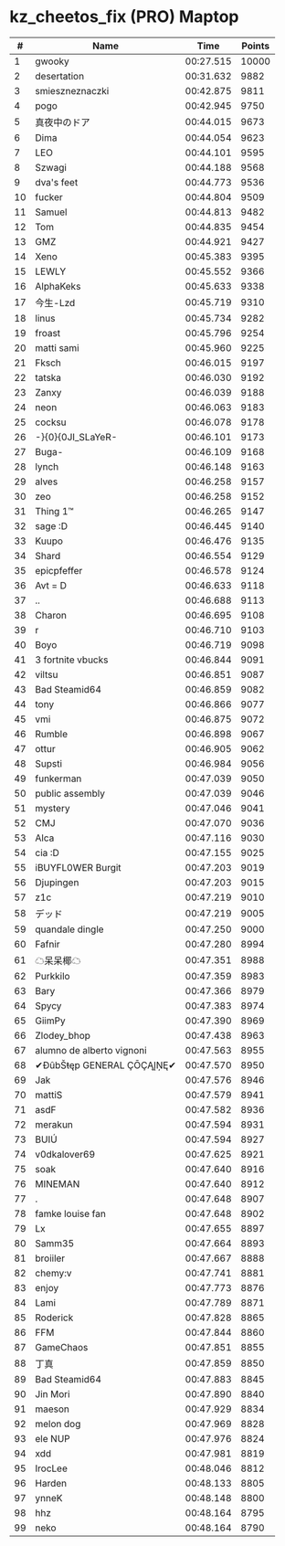 # kz_cheetos_fix (PRO) Maptop

|  # | Name | Time | Points |
|-------------- | -------------- | -------------- | -------------- | 
| 1 | gwooky | 00:27.515 | 10000 | 
| 2 | desertation | 00:31.632 | 9882 | 
| 3 | smieszneznaczki | 00:42.875 | 9811 | 
| 4 | pogo | 00:42.945 | 9750 | 
| 5 | 真夜中のドア | 00:44.015 | 9673 | 
| 6 | Dima | 00:44.054 | 9623 | 
| 7 | LEO | 00:44.101 | 9595 | 
| 8 | Szwagi | 00:44.188 | 9568 | 
| 9 | dva's feet | 00:44.773 | 9536 | 
| 10 | fucker | 00:44.804 | 9509 | 
| 11 | Samuel | 00:44.813 | 9482 | 
| 12 | Tom | 00:44.835 | 9454 | 
| 13 | GMZ | 00:44.921 | 9427 | 
| 14 | Xeno | 00:45.383 | 9395 | 
| 15 | LEWLY | 00:45.552 | 9366 | 
| 16 | AlphaKeks | 00:45.633 | 9338 | 
| 17 | 今生-Lzd | 00:45.719 | 9310 | 
| 18 | linus | 00:45.734 | 9282 | 
| 19 | froast | 00:45.796 | 9254 | 
| 20 | matti sami | 00:45.960 | 9225 | 
| 21 | Fksch | 00:46.015 | 9197 | 
| 22 | tatska | 00:46.030 | 9192 | 
| 23 | Zanxy | 00:46.039 | 9188 | 
| 24 | neon | 00:46.063 | 9183 | 
| 25 | cocksu | 00:46.078 | 9178 | 
| 26 | -}{0}{0JI_SLaYeR- | 00:46.101 | 9173 | 
| 27 | Buga- | 00:46.109 | 9168 | 
| 28 | lynch | 00:46.148 | 9163 | 
| 29 | alves | 00:46.258 | 9157 | 
| 30 | zeo | 00:46.258 | 9152 | 
| 31 | Thing 1™ | 00:46.265 | 9147 | 
| 32 | sage :D | 00:46.445 | 9140 | 
| 33 | Kuupo | 00:46.476 | 9135 | 
| 34 | Shard | 00:46.554 | 9129 | 
| 35 | epicpfeffer | 00:46.578 | 9124 | 
| 36 | Avt = D | 00:46.633 | 9118 | 
| 37 | .. | 00:46.688 | 9113 | 
| 38 | Charon | 00:46.695 | 9108 | 
| 39 | r | 00:46.710 | 9103 | 
| 40 | Boyo | 00:46.719 | 9098 | 
| 41 | 3 fortnite vbucks | 00:46.844 | 9091 | 
| 42 | viltsu | 00:46.851 | 9087 | 
| 43 | Bad Steamid64 | 00:46.859 | 9082 | 
| 44 | tony | 00:46.866 | 9077 | 
| 45 | vmi | 00:46.875 | 9072 | 
| 46 | Rumble | 00:46.898 | 9067 | 
| 47 | ottur | 00:46.905 | 9062 | 
| 48 | Supsti | 00:46.984 | 9056 | 
| 49 | funkerman | 00:47.039 | 9050 | 
| 50 | public assembly | 00:47.039 | 9046 | 
| 51 | mystery | 00:47.046 | 9041 | 
| 52 | CMJ | 00:47.070 | 9036 | 
| 53 | Alca | 00:47.116 | 9030 | 
| 54 | cia :D | 00:47.155 | 9025 | 
| 55 | iBUYFL0WER Burgit | 00:47.203 | 9019 | 
| 56 | Djupingen | 00:47.203 | 9015 | 
| 57 | z1c | 00:47.219 | 9010 | 
| 58 | デッド | 00:47.219 | 9005 | 
| 59 | quandale dingle | 00:47.250 | 9000 | 
| 60 | Fafnir | 00:47.280 | 8994 | 
| 61 | ☁呆呆椰☁ | 00:47.351 | 8988 | 
| 62 | Purkkilo | 00:47.359 | 8983 | 
| 63 | Bary | 00:47.366 | 8979 | 
| 64 | Spycy | 00:47.383 | 8974 | 
| 65 | GiimPy | 00:47.390 | 8969 | 
| 66 | Zlodey_bhop | 00:47.438 | 8963 | 
| 67 | alumno de alberto vignoni | 00:47.563 | 8955 | 
| 68 | ✔ĐûbŠŧęp GENERAL ÇŌÇĄĮŅĘ✔ | 00:47.570 | 8950 | 
| 69 | Jak | 00:47.576 | 8946 | 
| 70 | mattiS | 00:47.579 | 8941 | 
| 71 | asdF | 00:47.582 | 8936 | 
| 72 | merakun | 00:47.594 | 8931 | 
| 73 | BUIÚ | 00:47.594 | 8927 | 
| 74 | v0dkalover69 | 00:47.625 | 8921 | 
| 75 | soak | 00:47.640 | 8916 | 
| 76 | MINEMAN | 00:47.640 | 8912 | 
| 77 | . | 00:47.648 | 8907 | 
| 78 | famke louise fan | 00:47.648 | 8902 | 
| 79 | Lx | 00:47.655 | 8897 | 
| 80 | Samm35 | 00:47.664 | 8893 | 
| 81 | broiiler | 00:47.667 | 8888 | 
| 82 | chemy:v | 00:47.741 | 8881 | 
| 83 | enjoy | 00:47.773 | 8876 | 
| 84 | Lami | 00:47.789 | 8871 | 
| 85 | Roderick | 00:47.828 | 8865 | 
| 86 | FFM | 00:47.844 | 8860 | 
| 87 | GameChaos | 00:47.851 | 8855 | 
| 88 | 丁真 | 00:47.859 | 8850 | 
| 89 | Bad Steamid64 | 00:47.883 | 8845 | 
| 90 | Jin Mori | 00:47.890 | 8840 | 
| 91 | maeson | 00:47.929 | 8834 | 
| 92 | melon dog | 00:47.969 | 8828 | 
| 93 | ele NUP | 00:47.976 | 8824 | 
| 94 | xdd | 00:47.981 | 8819 | 
| 95 | IrocLee | 00:48.046 | 8812 | 
| 96 | Harden | 00:48.133 | 8805 | 
| 97 | ynneK | 00:48.148 | 8800 | 
| 98 | hhz | 00:48.164 | 8795 | 
| 99 | neko | 00:48.164 | 8790 | 


